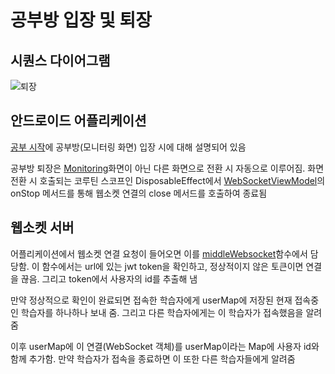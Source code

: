 # 공부방 입장 및 퇴장
## 시퀀스 다이어그램
![퇴장](https://user-images.githubusercontent.com/29668913/187191436-4193532a-d15e-4bbf-ac80-96597a99db25.jpg)
## 안드로이드 어플리케이션
[공부 시작](https://github.com/veryneuron/study_mate_project/blob/main/doc/%EA%B3%B5%EB%B6%80%20%EC%8B%9C%EC%9E%91%2C%20%EC%A2%85%EB%A3%8C%20%2B%20%EB%94%B4%EC%A7%93%20%EA%B2%BD%EB%B3%B4.md#%EC%95%88%EB%93%9C%EB%A1%9C%EC%9D%B4%EB%93%9C-%EC%96%B4%ED%94%8C%EB%A6%AC%EC%BC%80%EC%9D%B4%EC%85%98)에 공부방(모니터링 화면) 입장 시에 대해 설명되어 있음

공부방 퇴장은 [Monitoring](https://github.com/veryneuron/study_mate_project/blob/android_app_dev/android_app/app/src/main/java/com/studymate/application/ui/main/Monitoring.kt)화면이 아닌 다른 화면으로 전환 시 자동으로 이루어짐. 화면 전환 시 호출되는 코루틴 스코프인 DisposableEffect에서 [WebSocketViewModel](https://github.com/veryneuron/study_mate_project/blob/android_app_dev/android_app/app/src/main/java/com/studymate/application/model/WebSocketViewModel.kt)의 onStop 메서드를 통해 웹소켓 연결의 close 메서드를 호출하여 종료됨
## 웹소켓 서버
어플리케이션에서 웹소켓 연결 요청이 들어오면 이를 [middleWebsocket](https://github.com/veryneuron/study_mate_project/blob/server_dev/server/websocket/src/controller/websocket.ts)함수에서 담당함. 이 함수에서는 url에 있는 jwt token을 확인하고, 정상적이지 않은 토큰이면 연결을 끊음. 그리고 token에서 사용자의 id를 추출해 냄

만약 정상적으로 확인이 완료되면 접속한 학습자에게 userMap에 저장된 현재 접속중인 학습자를 하나하나 보내 줌. 그리고 다른 학습자에게는 이 학습자가 접속했음을 알려줌

이후 userMap에 이 연결(WebSocket 객체)를 userMap이라는 Map에 사용자 id와 함께 추가함. 만약 학습자가 접속을 종료하면 이 또한 다른 학습자들에게 알려줌
